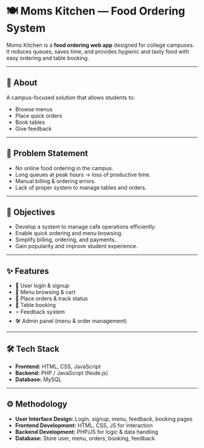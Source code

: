 # 🍽️ Moms Kitchen — Food Ordering System

Moms Kitchen is a **food ordering web app** designed for college campuses.  
It reduces queues, saves time, and provides hygienic and tasty food with easy ordering and table booking.

---

## 📌 About
A campus-focused solution that allows students to:
- Browse menus  
- Place quick orders  
- Book tables  
- Give feedback  

---

## 🚨 Problem Statement
- No online food ordering in the campus.  
- Long queues at peak hours → loss of productive time.  
- Manual billing & ordering errors.  
- Lack of proper system to manage tables and orders.  

---

## 🎯 Objectives
- Develop a system to manage cafe operations efficiently.  
- Enable quick ordering and menu browsing.  
- Simplify billing, ordering, and payments.  
- Gain popularity and improve student experience.  

---

## ✨ Features
- 🔑 User login & signup  
- 🍔 Menu browsing & cart  
- 🛒 Place orders & track status  
- 📅 Table booking  
- ⭐ Feedback system  
- 🛠️ Admin panel (menu & order management)  

---

## 🛠 Tech Stack
- **Frontend:** HTML, CSS, JavaScript  
- **Backend:** PHP / JavaScript (Node.js)  
- **Database:** MySQL  

---

## ⚙️ Methodology
- **User Interface Design:** Login, signup, menu, feedback, booking pages  
- **Frontend Development:** HTML, CSS, JS for interaction  
- **Backend Development:** PHP/JS for logic & data handling  
- **Database:** Store user, menu, orders, booking, feedback  
